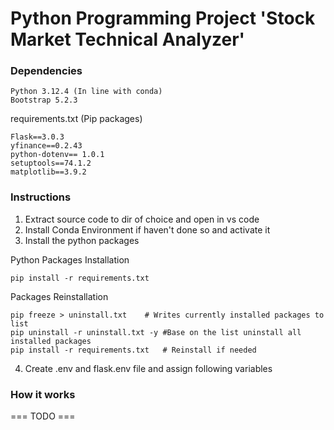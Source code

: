 # Python Programming Project 'Stock Market Technical Analyzer'

### Dependencies

```
Python 3.12.4 (In line with conda)
Bootstrap 5.2.3
```

requirements.txt (Pip packages)
```
Flask==3.0.3
yfinance==0.2.43
python-dotenv== 1.0.1
setuptools==74.1.2 
matplotlib==3.9.2
```
### Instructions
1. Extract source code to dir of choice and open in vs code
2. Install Conda Environment if haven't done so and activate it
3. Install the python packages

Python Packages Installation
```
pip install -r requirements.txt  
```

Packages Reinstallation
```
pip freeze > uninstall.txt    # Writes currently installed packages to list
pip uninstall -r uninstall.txt -y #Base on the list uninstall all installed packages
pip install -r requirements.txt   # Reinstall if needed
```

4. Create .env and flask.env file and assign following variables

### How it works

=== TODO ===
